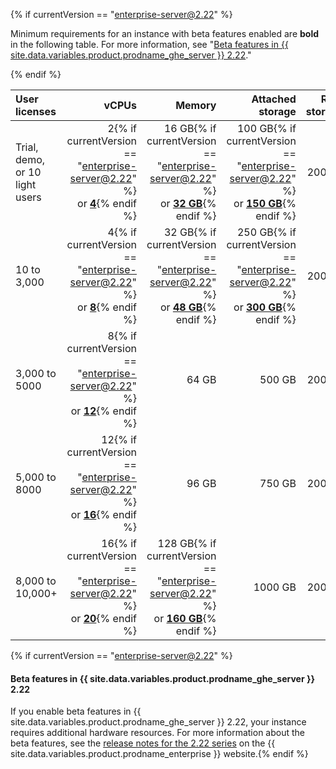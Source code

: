 {% if currentVersion == "enterprise-server@2.22" %}

Minimum requirements for an instance with beta features enabled are **bold** in the following table. For more information, see "[Beta features in {{ site.data.variables.product.prodname_ghe_server }} 2.22](#beta-features-in-github-enterprise-server-222)."

{% endif %}

| User licenses | vCPUs | Memory | Attached storage | Root storage |
| :- | -: | -: | -: | -: |
| Trial, demo, or 10 light users | 2{% if currentVersion == "enterprise-server@2.22" %}<br/>or [**4**](#beta-features-in-github-enterprise-server-222){% endif %} | 16 GB{% if currentVersion == "enterprise-server@2.22" %}<br/>or [**32 GB**](#beta-features-in-github-enterprise-server-222){% endif %} | 100 GB{% if currentVersion == "enterprise-server@2.22" %}<br/>or [**150 GB**](#beta-features-in-github-enterprise-server-222){% endif %} | 200 GB |
| 10 to 3,000  | 4{% if currentVersion == "enterprise-server@2.22" %}<br/>or [**8**](#beta-features-in-github-enterprise-server-222){% endif %} | 32 GB{% if currentVersion == "enterprise-server@2.22" %}<br/>or [**48 GB**](#beta-features-in-github-enterprise-server-222){% endif %} | 250 GB{% if currentVersion == "enterprise-server@2.22" %}<br/>or [**300 GB**](#beta-features-in-github-enterprise-server-222){% endif %} | 200 GB |
| 3,000 to 5000 | 8{% if currentVersion == "enterprise-server@2.22" %}<br/>or [**12**](#beta-features-in-github-enterprise-server-222){% endif %} | 64 GB | 500 GB | 200 GB |
| 5,000 to 8000 | 12{% if currentVersion == "enterprise-server@2.22" %}<br/>or [**16**](#beta-features-in-github-enterprise-server-222){% endif %} | 96 GB | 750 GB | 200 GB |
| 8,000 to 10,000+ | 16{% if currentVersion == "enterprise-server@2.22" %}<br/>or [**20**](#beta-features-in-github-enterprise-server-222){% endif %} | 128 GB{% if currentVersion == "enterprise-server@2.22" %}<br/>or [**160 GB**](#beta-features-in-github-enterprise-server-222){% endif %} | 1000 GB | 200 GB |

{% if currentVersion == "enterprise-server@2.22" %}

#### Beta features in {{ site.data.variables.product.prodname_ghe_server }} 2.22

If you enable beta features in {{ site.data.variables.product.prodname_ghe_server }} 2.22, your instance requires additional hardware resources. For more information about the beta features, see the [release notes for the 2.22 series](https://enterprise.github.com/releases/series/2.22) on the {{ site.data.variables.product.prodname_enterprise }} website.{% endif %}
